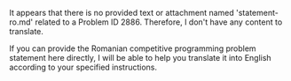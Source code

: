 It appears that there is no provided text or attachment named 'statement-ro.md' related to a Problem ID 2886. Therefore, I don't have any content to translate.

If you can provide the Romanian competitive programming problem statement here directly, I will be able to help you translate it into English according to your specified instructions.